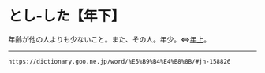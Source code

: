 # とし‐した【年下】
年齢が他の人よりも少ないこと。また、その人。年少。⇔[年上](としうえ（年上）)。

---
`https://dictionary.goo.ne.jp/word/%E5%B9%B4%E4%B8%8B/#jn-158826`